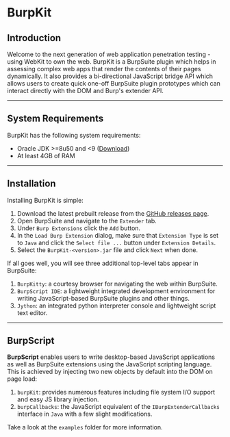 # BurpKit

## Introduction
Welcome to the next generation of web application penetration testing - using WebKit to own the web.
BurpKit is a BurpSuite plugin which helps in assessing complex web apps that render the contents of
their pages dynamically. It also provides a bi-directional JavaScript bridge API which allows users
to create quick one-off BurpSuite plugin prototypes which can interact directly with the DOM and
Burp's extender API.

---

## System Requirements
BurpKit has the following system requirements:
- Oracle JDK &gt;=8u50 and &lt;9 ([Download](http://www.oracle.com/technetwork/java/javase/downloads/index.html))
- At least 4GB of RAM

---

## Installation
Installing BurpKit is simple:

1. Download the latest prebuilt release from the [GitHub releases page](https://github.com/allfro/BurpKit/releases).
2. Open BurpSuite and navigate to the `Extender` tab.
3. Under `Burp Extensions` click the `Add` button.
4. In the `Load Burp Extension` dialog, make sure that `Extension Type` is set to `Java` and click the `Select file ...` button under `Extension Details`.
5. Select the `BurpKit-<version>.jar` file and click `Next` when done.

If all goes well, you will see three additional top-level tabs appear in BurpSuite:

1.  `BurpKitty`: a courtesy browser for navigating the web within BurpSuite.
2.  `BurpScript IDE`: a lightweight integrated development environment for writing JavaScript-based BurpSuite plugins and other things.
3.  `Jython`: an integrated python interpreter console and lightweight script text editor.

---

## BurpScript
**BurpScript** enables users to write desktop-based JavaScript applications as well as BurpSuite extensions using the JavaScript scripting language. This is achieved by injecting two new objects by default into the DOM on page load:

1.  `burpKit`: provides numerous features including file system I/O support and easy JS library injection.
2.  `burpCallbacks`: the JavaScript equivalent of the `IBurpExtenderCallbacks` interface in `Java` with a few slight modifications.

Take a look at the `examples` folder for more information.
